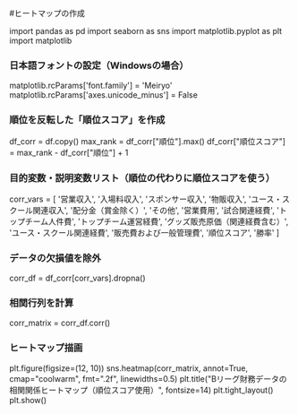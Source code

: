 #ヒートマップの作成

import pandas as pd
import seaborn as sns
import matplotlib.pyplot as plt
import matplotlib

### 日本語フォントの設定（Windowsの場合）
matplotlib.rcParams['font.family'] = 'Meiryo'
matplotlib.rcParams['axes.unicode_minus'] = False

### 順位を反転した「順位スコア」を作成
df_corr = df.copy()
max_rank = df_corr["順位"].max()
df_corr["順位スコア"] = max_rank - df_corr["順位"] + 1

### 目的変数・説明変数リスト（順位の代わりに順位スコアを使う）
corr_vars = [
    '営業収入', '入場料収入', 'スポンサー収入', '物販収入',
    'ユース・スクール関連収入', '配分金（賞金除く）', 'その他',
    '営業費用', '試合関連経費', 'トップチーム人件費',
    'トップチーム運営経費', 'グッズ販売原価（関連経費含む）',
    'ユース・スクール関連経費', '販売費および一般管理費',
    '順位スコア', '勝率'
]

### データの欠損値を除外
corr_df = df_corr[corr_vars].dropna()

### 相関行列を計算
corr_matrix = corr_df.corr()

### ヒートマップ描画
plt.figure(figsize=(12, 10))
sns.heatmap(corr_matrix, annot=True, cmap="coolwarm", fmt=".2f", linewidths=0.5)
plt.title("Bリーグ財務データの相関関係ヒートマップ（順位スコア使用）", fontsize=14)
plt.tight_layout()
plt.show()

